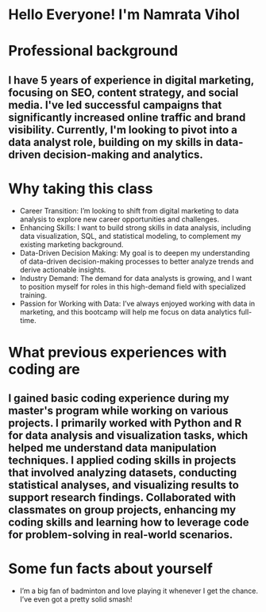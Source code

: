 # Hello Everyone! I'm Namrata Vihol

# Professional background
## I have 5 years of experience in digital marketing, focusing on SEO, content strategy, and social media. I've led successful campaigns that significantly increased online traffic and brand visibility. Currently, I'm looking to pivot into a data analyst role, building on my skills in data-driven decision-making and analytics.
# Why taking this class 
* Career Transition: I’m looking to shift from digital marketing to data analysis to explore new career opportunities and challenges.
* Enhancing Skills: I want to build strong skills in data analysis, including data visualization, SQL, and statistical modeling, to complement my existing marketing background.
* Data-Driven Decision Making: My goal is to deepen my understanding of data-driven decision-making processes to better analyze trends and derive actionable insights.
* Industry Demand: The demand for data analysts is growing, and I want to position myself for roles in this high-demand field with specialized training.
* Passion for Working with Data: I’ve always enjoyed working with data in marketing, and this bootcamp will help me focus on data analytics full-time.
# What previous experiences with coding are
##  I gained basic coding experience during my master's program while working on various projects. I primarily worked with Python and R for data analysis and visualization tasks, which helped me understand data manipulation techniques. I applied coding skills in projects that involved analyzing datasets, conducting statistical analyses, and visualizing results to support research findings. Collaborated with classmates on group projects, enhancing my coding skills and learning how to leverage code for problem-solving in real-world scenarios.
# Some fun facts about yourself
- I’m a big fan of badminton and love playing it whenever I get the chance. I’ve even got a pretty solid smash!

